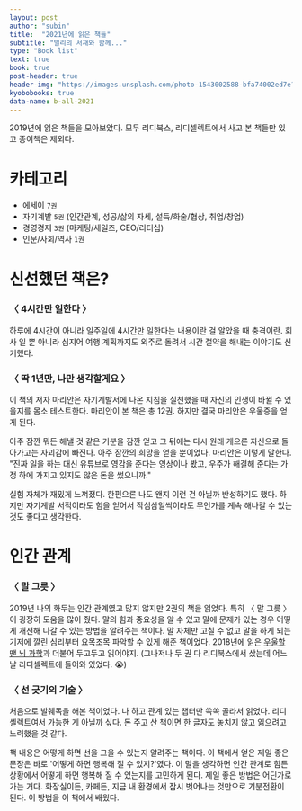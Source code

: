 ```yaml
---
layout: post
author: "subin"
title:  "2021년에 읽은 책들"
subtitle: "밀리의 서재와 함께..."
type: "Book list"
text: true
book: true
post-header: true
header-img: "https://images.unsplash.com/photo-1543002588-bfa74002ed7e?ixlib=rb-1.2.1&ixid=eyJhcHBfaWQiOjEyMDd9&auto=format&fit=crop&w=2730&q=80"
kyobobooks: true
data-name: b-all-2021
---
```


2019년에 읽은 책들을 모아보았다. 모두 리디북스, 리디셀렉트에서 사고 본 책들만 있고 종이책은 제외다.

# 카테고리
- 에세이 `7권`
- 자기계발 `5권` (인간관계, 성공/삶의 자세, 설득/화술/협상, 취업/창업)
- 경영경제 `3권` (마케팅/세일즈, CEO/리더십)
- 인문/사회/역사 `1권`

# 신선했던 책은?
### 〈 4시간만 일한다 〉
하루에 4시간이 아니라 일주일에 4시간만 일한다는 내용이란 걸 알았을 때 충격이란. 회사 일 뿐 아니라 심지어 여행 계획까지도 외주로 돌려서 시간 절약을 해내는 이야기도 신기했다.
### 〈 딱 1년만, 나만 생각할게요 〉
이 책의 저자 마리안은 자기계발서에 나온 지침을 실천했을 때 자신의 인생이 바뀔 수 있을지를 몸소 테스트한다. 마리안이 본 책은 총 12권. 하지만 결국 마리안은 우울증을 얻게 된다.

아주 잠깐 뭐든 해낼 것 같은 기분을 잠깐 얻고 그 뒤에는 다시 원래 게으른 자신으로 돌아가고는 자괴감에 빠진다. 아주 잠깐의 희망을 얻을 뿐이었다. 마리안은 이렇게 말한다. "진짜 일을 하는 대신 유튜브로 영감을 준다는 영상이나 봤고, 우주가 해결해 준다는 가정 하에 가지고 있지도 않은 돈을 썼으니까."

실험 자체가 재밌게 느껴졌다. 한편으론 나도 왠지 이런 건 아닐까 반성하기도 했다. 하지만 자기계발 서적이라도 힘을 얻어서 작심삼일씩이라도 무언가를 계속 해나갈 수 있는 것도 좋다고 생각한다.

# 인간 관계

### 〈 말 그릇 〉

2019년 나의 화두는 인간 관계였고 많지 않지만 2권의 책을 읽었다. 특히 〈 말 그릇 〉 이 굉장히 도움을 많이 줬다. 말의 힘과 중요성을 알 수 있고 말에 문제가 있는 경우 어떻게 개선해 나갈 수 있는 방법을 알려주는 책이다. 말 자체만 고칠 수 없고 말을 하게 되는 기저에 깔린 심리부터 요목조목 파악할 수 있게 해준 책이었다. 2018년에 읽은 [우울할 땐 뇌 과학](https://ridibooks.com/books/2189000124)과 더불어 두고두고 읽어야지. (그나저나 두 권 다 리디북스에서 샀는데 어느 날 리디셀렉트에 들어와 있었다. 😭)

### 〈 선 긋기의 기술 〉

처음으로 발췌독을 해본 책이었다. 나 하고 관계 있는 챕터만 쏙쏙 골라서 읽었다. 리디셀렉트여서 가능한 게 아닐까 싶다. 돈 주고 산 책이면 한 글자도 놓치지 않고 읽으려고 노력했을 것 같다.

책 내용은 어떻게 하면 선을 그을 수 있는지 알려주는 책이다. 이 책에서 얻은 제일 좋은 문장은 바로 '어떻게 하면 행복해 질 수 있지?'였다. 이 말을 생각하면 인간 관계로 힘든 상황에서 어떻게 하면 행복해 질 수 있는지를 고민하게 된다. 제일 좋은 방법은 어딘가로 가는 거다. 화장실이든, 카페든, 지금 내 환경에서 잠시 벗어나는 것만으로 기분전환이 된다. 이 방법을 이 책에서 배웠다.



<br><br><br>